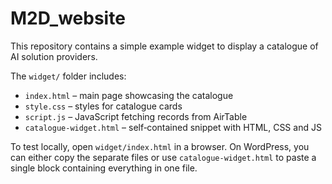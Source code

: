 # M2D_website

This repository contains a simple example widget to display a catalogue of AI solution providers.

The `widget/` folder includes:

- `index.html` – main page showcasing the catalogue
- `style.css` – styles for catalogue cards
- `script.js` – JavaScript fetching records from AirTable
- `catalogue-widget.html` – self‑contained snippet with HTML, CSS and JS

To test locally, open `widget/index.html` in a browser. On WordPress, you can either copy the separate files or use `catalogue-widget.html` to paste a single block containing everything in one file.
